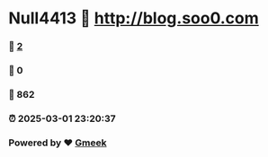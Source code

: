 # Null4413 :link: http://blog.soo0.com 
### :page_facing_up: [2](http://blog.soo0.com/tag.html) 
### :speech_balloon: 0 
### :hibiscus: 862 
### :alarm_clock: 2025-03-01 23:20:37 
### Powered by :heart: [Gmeek](https://github.com/Meekdai/Gmeek)
